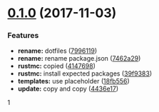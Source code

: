 <a name="0.1.0"></a>
# [0.1.0](https://github.com/pandawing/rust-module-boilerplate/compare/v0.0.1...v0.1.0) (2017-11-03)


### Features

* **rename:** dotfiles ([7996119](https://github.com/pandawing/rust-module-boilerplate/commit/7996119))
* **rename:** rename package.json ([7462a29](https://github.com/pandawing/rust-module-boilerplate/commit/7462a29))
* **rustmc:** copied ([4147698](https://github.com/pandawing/rust-module-boilerplate/commit/4147698))
* **rustmc:** install expected packages ([39f9383](https://github.com/pandawing/rust-module-boilerplate/commit/39f9383))
* **templates:** use placeholder ([18fb556](https://github.com/pandawing/rust-module-boilerplate/commit/18fb556))
* **update:** copy and copy ([4436e17](https://github.com/pandawing/rust-module-boilerplate/commit/4436e17))



1
